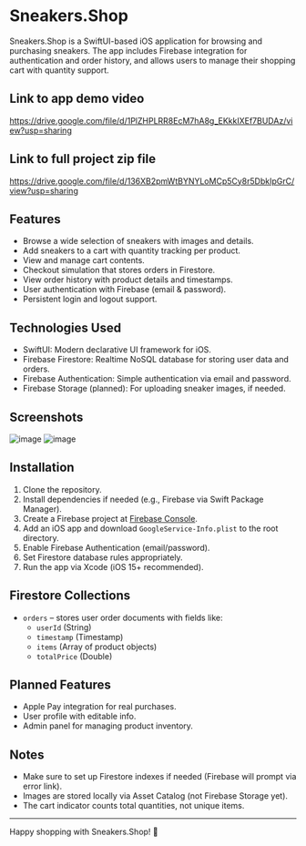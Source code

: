 # Sneakers.Shop

Sneakers.Shop is a SwiftUI-based iOS application for browsing and purchasing sneakers. The app includes Firebase integration for authentication and order history, and allows users to manage their shopping cart with quantity support.

## Link to app demo video 
https://drive.google.com/file/d/1PlZHPLRR8EcM7hA8g_EKkkIXEf7BUDAz/view?usp=sharing

## Link to full project zip file
https://drive.google.com/file/d/136XB2pmWtBYNYLoMCp5Cy8r5DbkIpGrC/view?usp=sharing

## Features

- Browse a wide selection of sneakers with images and details.
- Add sneakers to a cart with quantity tracking per product.
- View and manage cart contents.
- Checkout simulation that stores orders in Firestore.
- View order history with product details and timestamps.
- User authentication with Firebase (email & password).
- Persistent login and logout support.

## Technologies Used

- SwiftUI: Modern declarative UI framework for iOS.
- Firebase Firestore: Realtime NoSQL database for storing user data and orders.
- Firebase Authentication: Simple authentication via email and password.
- Firebase Storage (planned): For uploading sneaker images, if needed.

## Screenshots

![image](https://github.com/user-attachments/assets/602ab10d-b21a-41bf-9b1d-8dfcf675775a)
![image](https://github.com/user-attachments/assets/71d063ee-a82e-4944-8f8f-8c7fb8f3ad95)

## Installation

1. Clone the repository.
2. Install dependencies if needed (e.g., Firebase via Swift Package Manager).
3. Create a Firebase project at [Firebase Console](https://console.firebase.google.com/).
4. Add an iOS app and download `GoogleService-Info.plist` to the root directory.
5. Enable Firebase Authentication (email/password).
6. Set Firestore database rules appropriately.
7. Run the app via Xcode (iOS 15+ recommended).

## Firestore Collections

- `orders` – stores user order documents with fields like:
  - `userId` (String)
  - `timestamp` (Timestamp)
  - `items` (Array of product objects)
  - `totalPrice` (Double)

## Planned Features

- Apple Pay integration for real purchases.
- User profile with editable info.
- Admin panel for managing product inventory.

## Notes

- Make sure to set up Firestore indexes if needed (Firebase will prompt via error link).
- Images are stored locally via Asset Catalog (not Firebase Storage yet).
- The cart indicator counts total quantities, not unique items.

---

Happy shopping with Sneakers.Shop! 👟
